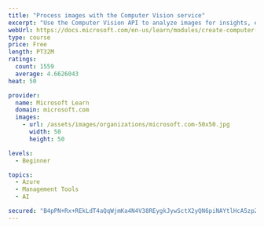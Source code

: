```yaml
---
title: "Process images with the Computer Vision service"
excerpt: "Use the Computer Vision API to analyze images for insights, extract text from images, and generate high-quality thumbnails."
webUrl: https://docs.microsoft.com/en-us/learn/modules/create-computer-vision-service-to-classify-images/
type: course
price: Free
length: PT32M
ratings:
  count: 1559
  average: 4.6626043
heat: 50

provider:
  name: Microsoft Learn
  domain: microsoft.com
  images:
    - url: /assets/images/organizations/microsoft.com-50x50.jpg
      width: 50
      height: 50

levels:
  - Beginner

topics:
  - Azure
  - Management Tools
  - AI

secured: "B4pPN+Rx+REkLdT4aQqWjmKa4N4V38REygkJywSctX2yQN6piNAYtlHcA5zpZEjdYoTHxFctcZB8+wl9SIcXfS4M0A4PcrcUReT9T4vBubpRoNkau86HqdHxI9yJjT8I6a9C9cxhss4lynF0ntdtqmGAL20TJZe9mjvQzGjci4TSImQpuwfNV0BIw3Z7T9+Xx/nEV/WmrHr4ScjSDMrErlWefFdpqcAVJG+g6JkNFX2iPm8fwlKqn2kM2Tb28wzVHi2j4iE4r8taTGfjdXYHuyUXzPBKiA4JWmYFLLVLhiZx6i1jEFxSSoSmVLqviWYtOhILBzr/OejvhzL0ouFx8jpalVXuJE+9KN9MlU/u0T150NYcoSocVwroMzRU5ki387jZlS6Pk7+MZj6053wzGpllKTedlKrMUlsMT5lYehI=;kgKfmK78+p8t/B3ewV13Ow=="
---
```


